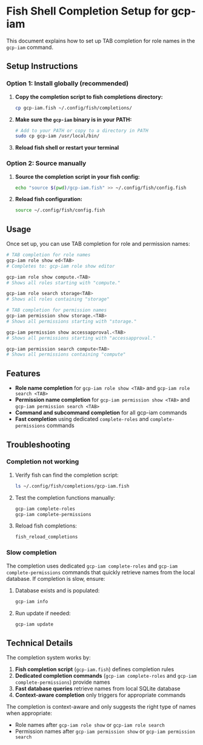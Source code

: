 # Fish Shell Completion Setup for gcp-iam

This document explains how to set up TAB completion for role names in the `gcp-iam` command.

## Setup Instructions

### Option 1: Install globally (recommended)

1. **Copy the completion script to fish completions directory:**
   ```bash
   cp gcp-iam.fish ~/.config/fish/completions/
   ```

2. **Make sure the `gcp-iam` binary is in your PATH:**
   ```bash
   # Add to your PATH or copy to a directory in PATH
   sudo cp gcp-iam /usr/local/bin/
   ```

3. **Reload fish shell or restart your terminal**

### Option 2: Source manually

1. **Source the completion script in your fish config:**
   ```bash
   echo "source $(pwd)/gcp-iam.fish" >> ~/.config/fish/config.fish
   ```

2. **Reload fish configuration:**
   ```bash
   source ~/.config/fish/config.fish
   ```

## Usage

Once set up, you can use TAB completion for role and permission names:

```bash
# TAB completion for role names
gcp-iam role show ed<TAB>
# Completes to: gcp-iam role show editor

gcp-iam role show compute.<TAB>
# Shows all roles starting with "compute."

gcp-iam role search storage<TAB>
# Shows all roles containing "storage"

# TAB completion for permission names
gcp-iam permission show storage.<TAB>
# Shows all permissions starting with "storage."

gcp-iam permission show accessapproval.<TAB>
# Shows all permissions starting with "accessapproval."

gcp-iam permission search compute<TAB>
# Shows all permissions containing "compute"
```

## Features

- **Role name completion** for `gcp-iam role show <TAB>` and `gcp-iam role search <TAB>`
- **Permission name completion** for `gcp-iam permission show <TAB>` and `gcp-iam permission search <TAB>`
- **Command and subcommand completion** for all gcp-iam commands
- **Fast completion** using dedicated `complete-roles` and `complete-permissions` commands

## Troubleshooting

### Completion not working
1. Verify fish can find the completion script:
   ```bash
   ls ~/.config/fish/completions/gcp-iam.fish
   ```

2. Test the completion functions manually:
   ```bash
   gcp-iam complete-roles
   gcp-iam complete-permissions
   ```

3. Reload fish completions:
   ```bash
   fish_reload_completions
   ```

### Slow completion
The completion uses dedicated `gcp-iam complete-roles` and `gcp-iam complete-permissions` commands that quickly retrieve names from the local database. If completion is slow, ensure:

1. Database exists and is populated:
   ```bash
   gcp-iam info
   ```

2. Run update if needed:
   ```bash
   gcp-iam update
   ```

## Technical Details

The completion system works by:

1. **Fish completion script** (`gcp-iam.fish`) defines completion rules
2. **Dedicated completion commands** (`gcp-iam complete-roles` and `gcp-iam complete-permissions`) provide names
3. **Fast database queries** retrieve names from local SQLite database
4. **Context-aware completion** only triggers for appropriate commands

The completion is context-aware and only suggests the right type of names when appropriate:
- Role names after `gcp-iam role show` or `gcp-iam role search`
- Permission names after `gcp-iam permission show` or `gcp-iam permission search`